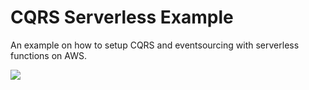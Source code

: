 # CQRS Serverless Example

An example on how to setup CQRS and eventsourcing with serverless functions on AWS.

![](https://github.com/SolarKing/cqrs-serverless-example/workflows/Deploy/badge.svg)
